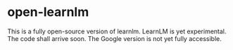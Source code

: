 # open-learnlm
This is a fully open-source version of learnlm.
LearnLM is yet experimental. The code shall arrive soon.
The Google version is not yet fully accessible.
